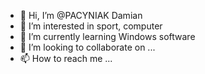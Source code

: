 - 👋 Hi, I’m @PACYNIAK Damian 
- 👀 I’m interested in sport, computer
- 🌱 I’m currently learning Windows software 
- 💞️ I’m looking to collaborate on ...
- 📫 How to reach me ...

<!---
Pacyniak is a ✨ special ✨ repository because its `README.md` (this file) appears on your GitHub profile.
You can click the Preview link to take a look at your changes.
--->
